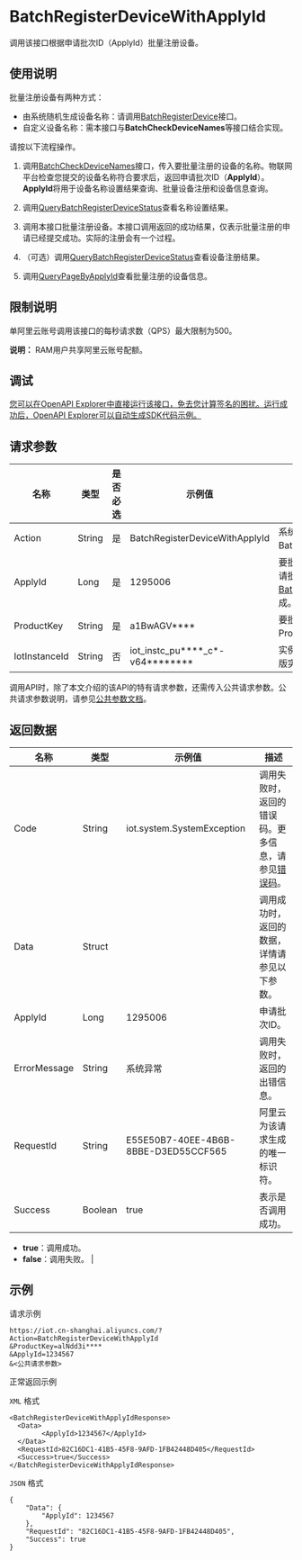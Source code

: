 # BatchRegisterDeviceWithApplyId

调用该接口根据申请批次ID（ApplyId）批量注册设备。

## 使用说明

批量注册设备有两种方式：

-   由系统随机生成设备名称：请调用[BatchRegisterDevice](~~69473~~)接口。
-   自定义设备名称：需本接口与**BatchCheckDeviceNames**等接口结合实现。

请按以下流程操作。

1. 调用[BatchCheckDeviceNames](~~69482~~)接口，传入要批量注册的设备的名称。物联网平台检查您提交的设备名称符合要求后，返回申请批次ID（**ApplyId**）。**ApplyId**将用于设备名称设置结果查询、批量设备注册和设备信息查询。

2. 调用[QueryBatchRegisterDeviceStatus](~~69483~~)查看名称设置结果。

3. 调用本接口批量注册设备。本接口调用返回的成功结果，仅表示批量注册的申请已经提交成功。实际的注册会有一个过程。

4. （可选）调用[QueryBatchRegisterDeviceStatus](~~69483~~)查看设备注册结果。

5. 调用[QueryPageByApplyId](~~69518~~)查看批量注册的设备信息。

## 限制说明

单阿里云账号调用该接口的每秒请求数（QPS）最大限制为500。

**说明：** RAM用户共享阿里云账号配额。

## 调试

[您可以在OpenAPI Explorer中直接运行该接口，免去您计算签名的困扰。运行成功后，OpenAPI Explorer可以自动生成SDK代码示例。](https://api.aliyun.com/#product=Iot&api=BatchRegisterDeviceWithApplyId&type=RPC&version=2018-01-20)

## 请求参数

|名称|类型|是否必选|示例值|描述|
|--|--|----|---|--|
|Action|String|是|BatchRegisterDeviceWithApplyId|系统规定参数。取值：BatchRegisterDeviceWithApplyId。 |
|ApplyId|Long|是|1295006|要批量注册的设备的申请批次ID。申请批次ID由调用[BatchCheckDeviceNames](~~69482~~)接口生成。 |
|ProductKey|String|是|a1BwAGV\*\*\*\*|要批量注册的设备所隶属的产品ProductKey。 |
|IotInstanceId|String|否|iot\_instc\_pu\*\*\*\*\_c\*-v64\*\*\*\*\*\*\*\*|实例ID。公共实例不传此参数，企业版实例需传入。 |

调用API时，除了本文介绍的该API的特有请求参数，还需传入公共请求参数。公共请求参数说明，请参见[公共参数文档](~~30561~~)。

## 返回数据

|名称|类型|示例值|描述|
|--|--|---|--|
|Code|String|iot.system.SystemException|调用失败时，返回的错误码。更多信息，请参见[错误码](~~87387~~)。 |
|Data|Struct| |调用成功时，返回的数据，详情请参见以下参数。 |
|ApplyId|Long|1295006|申请批次ID。 |
|ErrorMessage|String|系统异常|调用失败时，返回的出错信息。 |
|RequestId|String|E55E50B7-40EE-4B6B-8BBE-D3ED55CCF565|阿里云为该请求生成的唯一标识符。 |
|Success|Boolean|true|表示是否调用成功。

 -   **true**：调用成功。
-   **false**：调用失败。 |

## 示例

请求示例

```
https://iot.cn-shanghai.aliyuncs.com/?Action=BatchRegisterDeviceWithApplyId
&ProductKey=alNdd3i****
&ApplyId=1234567
&<公共请求参数>
```

正常返回示例

`XML` 格式

```
<BatchRegisterDeviceWithApplyIdResponse>
  <Data>
        <ApplyId>1234567</ApplyId>
  </Data>
  <RequestId>82C16DC1-41B5-45F8-9AFD-1FB42448D405</RequestId>
  <Success>true</Success>
</BatchRegisterDeviceWithApplyIdResponse>
```

`JSON` 格式

```
{
	"Data": {
		"ApplyId": 1234567
	},
	"RequestId": "82C16DC1-41B5-45F8-9AFD-1FB42448D405",
	"Success": true
}
```

